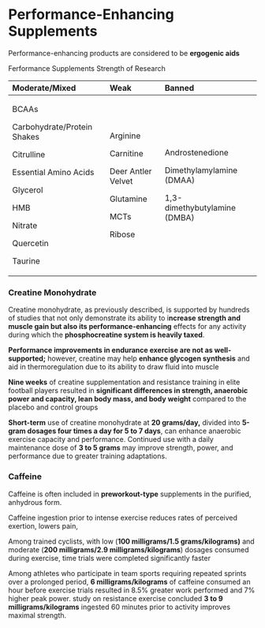 # Performance-Enhancing Supplements

Performance-enhancing products are considered to be **ergogenic aids**

Ferformance Supplements Strength of Research

<table>
  <thead>
    <tr>
      <th style="text-align:left"><b>Moderate/Mixed</b>
      </th>
      <th style="text-align:left"><b>Weak</b>
      </th>
      <th style="text-align:left"><b>Banned</b>
      </th>
    </tr>
  </thead>
  <tbody>
    <tr>
      <td style="text-align:left">
        <p>BCAAs</p>
        <p>Carbohydrate/Protein Shakes</p>
        <p>Citrulline</p>
        <p>Essential Amino Acids</p>
        <p>Glycerol</p>
        <p>HMB</p>
        <p>Nitrate</p>
        <p>Quercetin</p>
        <p>Taurine</p>
      </td>
      <td style="text-align:left">
        <p>Arginine</p>
        <p>Carnitine</p>
        <p>Deer Antler Velvet</p>
        <p>Glutamine</p>
        <p>MCTs</p>
        <p>Ribose</p>
      </td>
      <td style="text-align:left">
        <p>Androstenedione</p>
        <p>Dimethylamylamine (DMAA)</p>
        <p>1,3-dimethybutylamine (DMBA)</p>
      </td>
    </tr>
  </tbody>
</table>

### Creatine Monohydrate

Creatine monohydrate, as previously described, is supported by hundreds of studies that not only demonstrate its ability to i**ncrease strength and muscle gain but also its performance-enhancing** effects for any activity during which the **phosphocreatine system is heavily taxed**.

**Performance improvements in endurance exercise are not as well-supported;** however, creatine may help **enhance glycogen synthesis** and aid in thermoregulation due to its ability to draw fluid into muscle



**Nine weeks** of creatine supplementation and resistance training in elite football players resulted in **significant differences in strength, anaerobic power and capacity, lean body mass, and body weight** compared to the placebo and control groups

**Short-term** use of creatine monohydrate at **20 grams/day,** divided into **5-gram dosages four times a day for 5 to 7 days**, can enhance anaerobic exercise capacity and performance. Continued use with a daily maintenance dose of **3 to 5 grams** may improve strength, power, and performance due to greater training adaptations.



### Caffeine

Caffeine is often included in **preworkout-type** supplements in the purified, anhydrous form.

Caffeine ingestion prior to intense exercise reduces rates of perceived exertion, lowers pain,

Among trained cyclists, with low \(**100 milligrams/1.5 grams/kilograms\)** and moderate \(**200 milligrams/2.9 milligrams/kilograms**\) dosages consumed during exercise, time trials were completed significantly faster

Among athletes who participate in team sports requiring repeated sprints over a prolonged period, **6 milligrams/kilograms** of caffeine consumed an hour before exercise trials resulted in 8.5% greater work performed and 7% higher peak power.  study on resistance exercise concluded **3 to 9 milligrams/kilograms** ingested 60 minutes prior to activity improves maximal strength.













